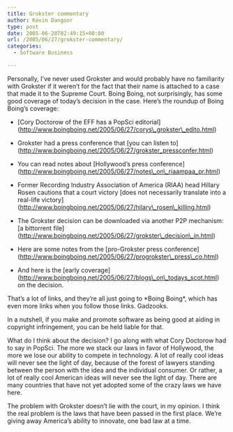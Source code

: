 ```yaml
---
title: Grokster commentary
author: Kevin Dangoor
type: post
date: 2005-06-28T02:49:15+00:00
url: /2005/06/27/grokster-commentary/
categories:
  - Software Business

---
```

Personally, I&#8217;ve never used Grokster and would probably have no familiarity with Grokster if it weren&#8217;t for the fact that their name is attached to a case that made it to the Supreme Court. Boing Boing, not surprisingly, has some good coverage of today&#8217;s decision in the case. Here&#8217;s the roundup of Boing Boing&#8217;s coverage:

* \[Cory Doctorow of the EFF has a PopSci editorial\](http://www.boingboing.net/2005/06/27/corys\_grokster\_edito.html)
  
* Grokster had a press conference that \[you can listen to\](http://www.boingboing.net/2005/06/27/grokster_pressconfer.html)
  
* You can read notes about \[Hollywood&#8217;s press conference\](http://www.boingboing.net/2005/06/27/notes\_on\_riaampaa_pr.html)
  
* Former Recording Industry Association of America (RIAA) head Hillary Rosen cautions that a court victory \[does not necessarily translate into a real-life victory\](http://www.boingboing.net/2005/06/27/hilary\_rosen\_killing.html)
  
* The Grokster decision can be downloaded via another P2P mechanism: \[a bittorrent file\](http://www.boingboing.net/2005/06/27/grokster\_decision\_in.html)
  
* Here are some notes from the \[pro-Grokster press conference\](http://www.boingboing.net/2005/06/27/progrokster\_press\_co.html)
  
* And here is the \[early coverage\](http://www.boingboing.net/2005/06/27/blogs\_on\_todays_scot.html) on the decision.

That&#8217;s a lot of links, and they&#8217;re all just going to \*Boing Boing\*, which has even more links when you follow those links. Gadzooks.

In a nutshell, if you make and promote software as being good at aiding in copyright infringement, you can be held liable for that.

What do I think about the decision? I go along with what Cory Doctorow had to say in PopSci. The more we stack our laws in favor of Hollywood, the more we lose our ability to compete in technology. A lot of really cool ideas will never see the light of day, because of the forest of lawyers standing between the person with the idea and the individual consumer. Or rather, a lot of really cool American ideas will never see the light of day. There are many countries that have not yet adopted some of the crazy laws we have here.

The problem with Grokster doesn&#8217;t lie with the court, in my opinion. I think the real problem is the laws that have been passed in the first place. We&#8217;re giving away America&#8217;s ability to innovate, one bad law at a time.